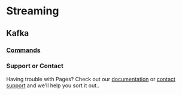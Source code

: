 # Streaming

## Kafka


### [Commands](https://sanppatil.github.io/docs/kafka/command)


### Support or Contact

Having trouble with Pages? Check out our [documentation](https://help.github.com/categories/github-pages-basics/) or [contact support](https://github.com/contact) and we’ll help you sort it out..
